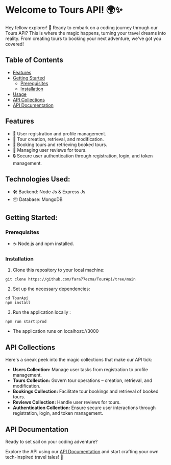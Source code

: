# Welcome to Tours API! 🌍✨

Hey fellow explorer! 🎒 Ready to embark on a coding journey through our Tours API? This is where the magic happens, turning your travel dreams into reality. From creating tours to booking your next adventure, we've got you covered!

## Table of Contents

- [Features](#features)
- [Getting Started](#getting-started)
  - [Prerequisites](#prerequisites)
  - [Installation](#installation)
- [Usage](#usage)
- [API Collections](#api-collections)
- [API Documentation](#api-documentation)

## Features

- 🚀 User registration and profile management.
- 🌟 Tour creation, retrieval, and modification.
- 🎫 Booking tours and retrieving booked tours.
- 📝 Managing user reviews for tours.
- 🔒 Secure user authentication through registration, login, and token management.

## Technologies Used:

- 🛠 Backend: Node Js & Express Js
- 📦 Database: MongoDB

## Getting Started:

### Prerequisites

- ☕ Node.js and npm installed.

### Installation

1. Clone this repository to your local machine:

```
git clone https://github.com/fara77ezma/TourApi/tree/main
```

2. Set up the necessary dependencies:

```
cd TourApi
npm install
```

3. Run the application locally :

```
npm run start:prod
```

- The application runs on localhost://3000

## API Collections

Here's a sneak peek into the magic collections that make our API tick:

- **Users Collection:** Manage user tasks from registration to profile management.
- **Tours Collection:** Govern tour operations – creation, retrieval, and modification.
- **Bookings Collection:** Facilitate tour bookings and retrieval of booked tours.
- **Reviews Collection:** Handle user reviews for tours.
- **Authentication Collection:** Ensure secure user interactions through registration, login, and token management.

## API Documentation

Ready to set sail on your coding adventure?

Explore the API using our [API Documentation](https://documenter.getpostman.com/view/28990301/2sA2r81j3D) and start crafting your own tech-inspired travel tales! 🌟
